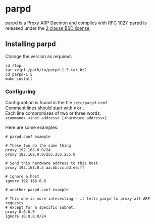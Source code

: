 # parpd

parpd is a Proxy ARP Daemon and complies with [RFC 1027][RFC1027].
parpd is released under the [2 clause BSD license][BSD2].

## Installing parpd

Change the version as required.

```
cd /tmp
tar xvjpf /path/to/parpd-1.5.tar.bz2
cd parpd-1.5
make install
```

### Configuring

Configuration is found in the file `/etc/parpd.conf`  
Comment lines should start with `#` or `;`  
Each line compromises of two or three words:  
`<command> <inet address> [<hardware address>]`

Here are some examples:

```
# parpd.conf example

# These two do the same thing
proxy 192.168.0.0/24
proxy 192.168.0.0/255.255.255.0

# Send this hardware address to this host
proxy 192.168.0.5 aa:bb:cc:dd:ee:ff

# Ignore a host
ignore 192.168.0.8
```

```
# another parpd.conf example

# This one is more interesting - it tells parpd to proxy all ARP requests
# except for a specific subnet.
proxy 0.0.0.0
ignore 10.0.0.0/24
```

[rfc1027]: http://tools.ietf.org/html/rfc1027
[BSD2]: http://www.freebsd.org/copyright/freebsd-license.html
